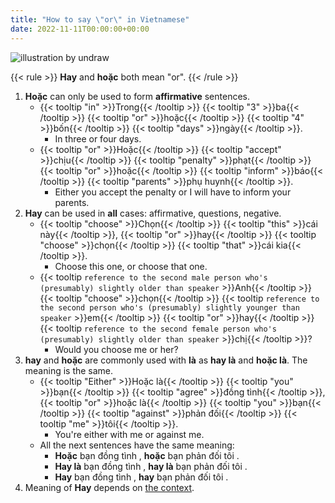 ```yaml
---
title: "How to say \"or\" in Vietnamese"
date: 2022-11-11T00:00:00+00:00
---
```


![illustration by undraw](/images/undraw_Elements_re_25t9.png)

{{< rule >}}
**Hay** and **hoặc** both mean "or".
{{< /rule >}}

1. **Hoặc** can only be used to form **affirmative** sentences.
    - {{< tooltip "in" >}}Trong{{< /tooltip >}}
      {{< tooltip "3" >}}ba{{< /tooltip >}}
      {{< tooltip "or" >}}hoặc{{< /tooltip >}}
      {{< tooltip "4" >}}bốn{{< /tooltip >}}
      {{< tooltip "days" >}}ngày{{< /tooltip >}}.
        - In three or four days.
    - {{< tooltip "or" >}}Hoặc{{< /tooltip >}}
      {{< tooltip "accept" >}}chịu{{< /tooltip >}}
      {{< tooltip "penalty" >}}phạt{{< /tooltip >}}
      {{< tooltip "or" >}}hoặc{{< /tooltip >}}
      {{< tooltip "inform" >}}báo{{< /tooltip >}}
      {{< tooltip "parents" >}}phụ huynh{{< /tooltip >}}.
        - Either you accept the penalty or I will have to inform your parents.
2. **Hay** can be used in **all** cases: affirmative, questions, negative.
    - {{< tooltip "choose" >}}Chọn{{< /tooltip >}}
      {{< tooltip "this" >}}cái này{{< /tooltip >}},
      {{< tooltip "or" >}}hay{{< /tooltip >}}
      {{< tooltip "choose" >}}chọn{{< /tooltip >}}
      {{< tooltip "that" >}}cái kia{{< /tooltip >}}.
        - Choose this one, or choose that one.
    - {{< tooltip `
            reference to the second male person who's
            (presumably) slightly older than speaker
        ` >}}Anh{{< /tooltip >}}
      {{< tooltip "choose" >}}chọn{{< /tooltip >}}
      {{< tooltip `
            reference to the second person who's
            (presumably) slightly younger than speaker
        ` >}}em{{< /tooltip >}}
      {{< tooltip "or" >}}hay{{< /tooltip >}}
      {{< tooltip `
            reference to the second female person who's
            (presumably) slightly older than speaker
        ` >}}chị{{< /tooltip >}}?
        -  Would you choose me or her?
3. **hay** and **hoặc** are commonly used with **là** as **hay là**
   and **hoặc là**. The meaning is the same.
    - {{< tooltip "Either" >}}Hoặc là{{< /tooltip >}}
      {{< tooltip "you" >}}bạn{{< /tooltip >}}
      {{< tooltip "agree" >}}đồng tình{{< /tooltip >}},
      {{< tooltip "or" >}}hoặc là{{< /tooltip >}}
      {{< tooltip "you" >}}bạn{{< /tooltip >}}
      {{< tooltip "against" >}}phản đối{{< /tooltip >}}
      {{< tooltip "me" >}}tôi{{< /tooltip >}}.
        - You're either with me or against me.
    - All the next sentences have the same meaning:
        - **Hoặc** bạn đồng tình , **hoặc** bạn phản đối tôi .
        - **Hay là** bạn đồng tình , **hay là** bạn phản đối tôi .
        - **Hay** bạn đồng tình , **hay** bạn phản đối tôi .
4. Meaning of **Hay** depends on [the context](/posts/2-hay).
